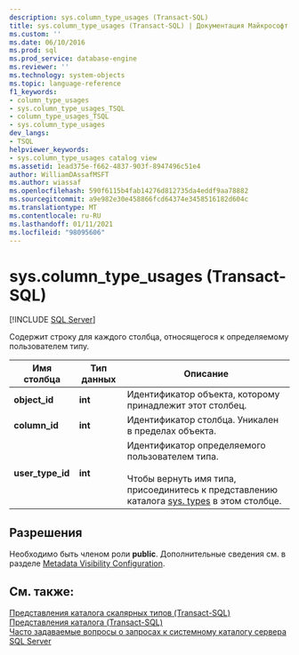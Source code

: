 ```yaml
---
description: sys.column_type_usages (Transact-SQL)
title: sys.column_type_usages (Transact-SQL) | Документация Майкрософт
ms.custom: ''
ms.date: 06/10/2016
ms.prod: sql
ms.prod_service: database-engine
ms.reviewer: ''
ms.technology: system-objects
ms.topic: language-reference
f1_keywords:
- column_type_usages
- sys.column_type_usages_TSQL
- column_type_usages_TSQL
- sys.column_type_usages
dev_langs:
- TSQL
helpviewer_keywords:
- sys.column_type_usages catalog view
ms.assetid: 1ead375e-f662-4837-903f-8947496c51e4
author: WilliamDAssafMSFT
ms.author: wiassaf
ms.openlocfilehash: 590f6115b4fab14276d812735da4eddf9aa78882
ms.sourcegitcommit: a9e982e30e458866fcd64374e3458516182d604c
ms.translationtype: MT
ms.contentlocale: ru-RU
ms.lasthandoff: 01/11/2021
ms.locfileid: "98095606"
---
```

# <a name="syscolumn_type_usages-transact-sql"></a>sys.column_type_usages (Transact-SQL)
[!INCLUDE [SQL Server](../../includes/applies-to-version/sqlserver.md)]

  Содержит строку для каждого столбца, относящегося к определяемому пользователем типу.  
  
|Имя столбца|Тип данных|Описание|  
|-----------------|---------------|-----------------|  
|**object_id**|**int**|Идентификатор объекта, которому принадлежит этот столбец.|  
|**column_id**|**int**|Идентификатор столбца. Уникален в пределах объекта.|  
|**user_type_id**|**int**|Идентификатор определяемого пользователем типа.<br /><br /> Чтобы вернуть имя типа, присоединитесь к представлению каталога [sys. types](../../relational-databases/system-catalog-views/sys-types-transact-sql.md) в этом столбце.|  
  
## <a name="permissions"></a>Разрешения  
 Необходимо быть членом роли **public**. Дополнительные сведения см. в разделе [Metadata Visibility Configuration](../../relational-databases/security/metadata-visibility-configuration.md).  
  
## <a name="see-also"></a>См. также:  
 [Представления каталога скалярных типов &#40;Transact-SQL&#41;](../../relational-databases/system-catalog-views/scalar-types-catalog-views-transact-sql.md)   
 [Представления каталога (Transact-SQL)](../../relational-databases/system-catalog-views/catalog-views-transact-sql.md)   
 [Часто задаваемые вопросы о запросах к системному каталогу сервера SQL Server](../../relational-databases/system-catalog-views/querying-the-sql-server-system-catalog-faq.md)  
  
  
